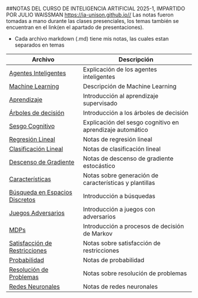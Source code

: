 ##NOTAS DEL CURSO DE INTELIGENCIA ARTIFICIAL 2025-1, 
IMPARTIDO POR JULIO WAISSMAN https://ia-unison.github.io//
Las notas fueron tomadas a mano durante las clases presenciales, los temas también se encuentran en el link(en el apartado de presentaciones).

- Cada archivo markdown (.md) tiene mis notas, las cuales estan separados en temas



| Archivo                                    | Descripción                                               |
|-------------------------------------------|-----------------------------------------------------------|
| [Agentes Inteligentes](Agente_3.md)                | Explicación de los agentes inteligentes                   |
| [Machine Learning](ml_4.md)                       | Descripción de Machine Learning                            |
| [Aprendizaje](aprendizaje_5.md)                   | Introducción al aprendizaje supervisado                   |
| [Árboles de decisión](arboles_desicion_6.md)      | Introducción a los árboles de decisión                     |
| [Sesgo Cognitivo](sesgoml_7.md)                   | Explicación del sesgo cognitivo en aprendizaje automático  |
| [Regresión Lineal](regresion_lineal_8.md)          | Notas de regresión lineal                                  |
| [Clasificación Lineal](clas_lineal_9.md)           | Notas de clasificación lineal                             |
| [Descenso de Gradiente](decenso_grad_10.md)       | Notas de descenso de gradiente estocástico                |
| [Características](caracteristicas_11.md)           | Notas sobre generación de características y plantillas    |
| [Búsqueda en Espacios Discretos](Busqueda_12.md)   | Introducción a búsquedas                                   |
| [Juegos Adversarios](juegos_ad_13.md)              | Introducción a juegos con adversarios                      |
| [MDPs](MDPs_14.md)                                 | Introducción a procesos de decisión de Markov              |
| [Satisfacción de Restricciones](restricciones.md)  | Notas sobre satisfacción de restricciones                  |
| [Probabilidad](probabilidad.md)                    | Notas de probabilidad                                     |
| [Resolución de Problemas](resolver_problemas.md)   | Notas sobre resolución de problemas                        |
| [Redes Neuronales](redes.md)                       | Notas de redes neuronales                                  |


